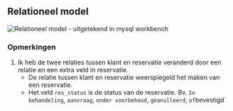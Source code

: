 ## Relationeel model
![Relationeel model - uitgetekend in mysql workbench](https://github.com/lemmensangeloucll/Data-Groep-02/blob/master/images/relationeelmodel.png)
### Opmerkingen
1. Ik heb de twee relaties tussen klant en reservatie veranderd door een relatie en een extra veld in reservatie.
	- De relatie tussen klant en reservatie weerspiegeld het maken van een reservatie.
	- Het veld `res_status` is de status van de reservatie. Bv. `In behandeling`, `aanvraag`, `onder voorbehoud`, `geanulleerd`, ` of `bevestigd`
<!--stackedit_data:
eyJoaXN0b3J5IjpbODY5MDI0NzU4XX0=
-->
